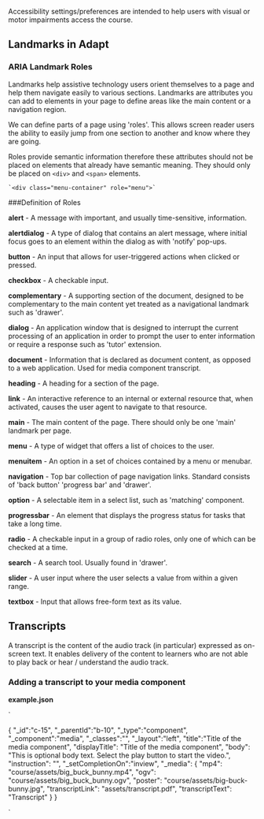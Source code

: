 Accessibility settings/preferences are intended to help users with visual or motor impairments access the course.

## Landmarks in Adapt

### ARIA Landmark Roles

Landmarks help assistive technology users orient themselves to a page and help them navigate easily to various sections. Landmarks are attributes you can add to elements in your page to define areas like the main content or a navigation region.

We can define parts of a page using 'roles'. This allows screen reader users the ability to easily jump from one section to another and know where they are going.

Roles provide semantic information therefore these attributes should not be placed on elements that already have semantic meaning. They should only be placed on `<div>` and `<span>` elements. 

    `<div class="menu-container" role="menu">`


###Definition of Roles 

**alert** - A message with important, and usually time-sensitive, information.

**alertdialog** - A type of dialog that contains an alert message, where initial focus goes to an element within the dialog as with 'notify' pop-ups. 

**button** - An input that allows for user-triggered actions when clicked or pressed.

**checkbox** - A checkable input.

**complementary** - A supporting section of the document, designed to be complementary to the main content yet treated as a navigational landmark such as 'drawer'.

**dialog** - An application window that is designed to interrupt the current processing of an application in order to prompt the user to enter information or require a response such as 'tutor' extension.

**document** - Information that is declared as document content, as opposed to a web application. Used for media component transcript.

**heading** - A heading for a section of the page.

**link** - An interactive reference to an internal or external resource that, when activated, causes the user agent to navigate to that resource.

**main** - The main content of the page. There should only be one 'main' landmark per page.

**menu** - A type of widget that offers a list of choices to the user.

**menuitem** - An option in a set of choices contained by a menu or menubar.

**navigation** - Top bar collection of page navigation links. Standard consists of 'back button' 'progress bar' and 'drawer'.

**option** - A selectable item in a select list, such as 'matching' component.

**progressbar** - An element that displays the progress status for tasks that take a long time.

**radio** - A checkable input in a group of radio roles, only one of which can be checked at a time.

**search** - A search tool. Usually found in 'drawer'.

**slider** - A user input where the user selects a value from within a given range.

**textbox** - Input that allows free-form text as its value.



## Transcripts

A transcript is the content of the audio track (in particular) expressed as on- screen text. It enables delivery of the content to learners who are not able to play back or hear / understand the audio track.

### Adding a transcript to your media component

**example.json**

` 

{
	"_id":"c-15",
	"_parentId":"b-10",
	"_type":"component",
	"_component":"media",
	"_classes":"",
	"_layout":"left",
	"title":"Title of the media component",
	"displayTitle": "Title of the media component",
	"body": "This is optional body text. Select the play button to start the video.",
	"instruction": "",
	"_setCompletionOn":"inview",
	"_media": {
		"mp4": "course/assets/big_buck_bunny.mp4",
		"ogv": "course/assets/big_buck_bunny.ogv",
		"poster": "course/assets/big-buck-bunny.jpg",
		"transcriptLink": "assets/transcript.pdf",
        "transcriptText": "Transcript"
	}
} 


 `












 